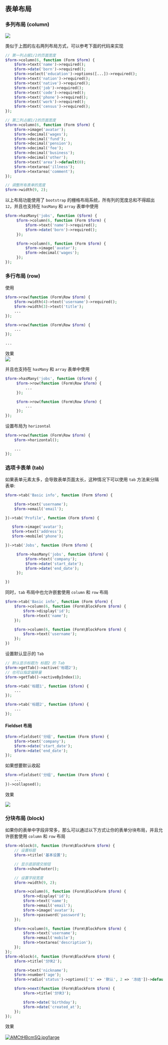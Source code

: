 ## 表单布局

### 多列布局 (column)

![](https://cdn.learnku.com/uploads/images/202012/28/38389/hshN41f7In.png!large)

类似于上图的左右两列布局方式，可以参考下面的代码来实现

```php
// 第一列占据1/2的页面宽度
$form->column(6, function (Form $form) {
    $form->text('name')->required();
    $form->date('born')->required();
    $form->select('education')->options([...])->required();
    $form->text('nation')->required();
    $form->text('native')->required();
    $form->text('job')->required();
    $form->text('code')->required();
    $form->text('phone')->required();
    $form->text('work')->required();
    $form->text('census')->required();
});

// 第二列占据1/2的页面宽度
$form->column(6, function (Form $form) {
    $form->image('avatar');
    $form->decimal('wages');
    $form->decimal('fund');
    $form->decimal('pension');
    $form->decimal('fee');
    $form->decimal('business');
    $form->decimal('other');
    $form->text('area')->default(0);
    $form->textarea('illness');
    $form->textarea('comment');
});

// 调整所有表单的宽度
$form->width(9, 2);
```

以上布局功能使用了 `bootstrap` 的栅格布局系统，所有列的宽度总和不得超出 `12`，并且也支持在 `hasMany` 和 `array` 表单中使用

```php
$form->hasMany('jobs', function ($form) {
     $form->column(6, function (Form $form) {
         $form->text('name')->required();
         $form->date('born')->required();
     });

     $form->column(6, function (Form $form) {
         $form->image('avatar');
         $form->decimal('wages');
     });
});
```

### 多行布局 (row)

使用

```php
$form->row(function (Form\Row $form) {
    $form->width(4)->text('username')->required();
    $form->width(3)->text('title');
    ...
});

$form->row(function (Form\Row $form) {
    ...
});

...
```

效果  
![](https://cdn.learnku.com/uploads/images/202005/12/38389/B0tXWUxHDp.png!large)

并且也支持在 `hasMany` 和 `array` 表单中使用

```php
$form->hasMany('jobs', function ($form) {
     $form->row(function (Form\Row $form) {
         ...
     });

     $form->row(function (Form\Row $form) {
         ...
     });
});
```

设置布局为 `horizontal`

```php
$form->row(function (Form\Row $form) {
    $form->horizontal();

    ...
});
```

### 选项卡表单 (tab)

如果表单元素太多，会导致表单页面太长，这种情况下可以使用 `tab` 方法来分隔表单:

```php
$form->tab('Basic info', function (Form $form) {

    $form->text('username');
    $form->email('email');

})->tab('Profile', function (Form $form) {

   $form->image('avatar');
   $form->text('address');
   $form->mobile('phone');

})->tab('Jobs', function (Form $form) {

     $form->hasMany('jobs', function ($form) {
         $form->text('company');
         $form->date('start_date');
         $form->date('end_date');
     });

})
```

同时，`tab` 布局中也允许嵌套使用 `column` 和 `row` 布局

```php
$form->tab('Basic info', function (Form $form) {
    $form->column(6, function (Form\BlockForm $form) {
        $form->display('id');
        $form->text('name');
    });

    $form->column(6, function (Form\BlockForm $form) {
        $form->text('username');
    });
})
```

设置默认显示的 `Tab`

```php
// 默认显示标题为 标题2 的 Tab
$form->getTab()->active('标题2');
// 也可以指定偏移量
$form->getTab()->activeByIndex(1);

$form->tab('标题1', function ($form) {
    ...
});

$form->tab('标题2', function ($form) {
    ...
});
```

#### Fieldset 布局

```php
$form->fieldset('分组', function (Form $form) {
    $form->text('company');
    $form->date('start_date');
    $form->date('end_date');
});
```

如果想要默认收起

```php
$form->fieldset('分组', function (Form $form) {
    ...
})->collapsed();
```

效果

![](https://cdn.learnku.com/uploads/images/202104/16/38389/MESh2BB06F.png!large)

### 分块布局 (block)

如果你的表单中字段非常多，那么可以通过以下方式让你的表单分块布局，并且允许嵌套使用 `column` 和 `row` 布局

```php
$form->block(8, function (Form\BlockForm $form) {
    // 设置标题
    $form->title('基本设置');

    // 显示底部提交按钮
    $form->showFooter();

    // 设置字段宽度
    $form->width(9, 2);

    $form->column(6, function (Form\BlockForm $form) {
        $form->display('id');
        $form->text('name');
        $form->email('email');
        $form->image('avatar');
        $form->password('password');
    });

    $form->column(6, function (Form\BlockForm $form) {
        $form->text('username');
        $form->email('mobile');
        $form->textarea('description');
    });
});
$form->block(4, function (Form\BlockForm $form) {
    $form->title('分块2');

    $form->text('nickname');
    $form->number('age');
    $form->radio('status')->options(['1' => '默认', 2 => '冻结'])->default(1);

    $form->next(function (Form\BlockForm $form) {
        $form->title('分块3');

        $form->date('birthday');
        $form->date('created_at');
    });
});
```

效果  
[  
![AMCtHBcmSQ.jpg!large](https://cdn.learnku.com/uploads/images/202010/19/38389/AMCtHBcmSQ.jpg!large)  
](https://cdn.learnku.com/uploads/images/202010/19/38389/AMCtHBcmSQ.jpg!large)